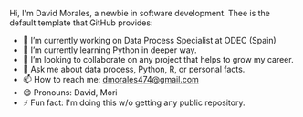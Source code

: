 Hi, I'm David Morales, a newbie  in software development. 
Thee is the default template that GitHub provides: 


- 🔭 I’m currently working on Data Process Specialist at ODEC (Spain)
- 🌱 I’m currently learning Python in deeper way.
- 👯 I’m looking to collaborate on any project that helps to grow my career.
- 💬 Ask me about data process, Python, R, or personal facts.
- 📫 How to reach me: dmorales474@gmail.com
- 😄 Pronouns: David, Mori
- ⚡ Fun fact: I'm doing this w/o getting any public repository. 

